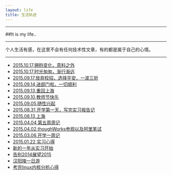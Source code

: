 ```yaml
---
layout: life
title: 生活轨迹
---
```


-----------------------------------------------

##It is my life..

---------------

个人生活有感，在这里不会有任何技术性文章，有的都是属于自己的心情。

---------------


* [2015.10.17,拥抱变化，意料之外](/life/2015/2015-10-31.html)
* [2015.10.17,时光匆匆，渐行渐远](/life/2015/2015-10-17.html)
* [2015.09.17,放弃校招，选择平安，一波三折](/life/2015/2015-09-27.html)
* [2015.09.14,进部门啦，一切顺利](/life/2015/2015-09-14.html)
* [2015.09.13,重回上海](/life/2015/2015-09-13.html)
* [2015.09.10,教师节快乐](/life/2015/2015-09-10.html)
* [2015.09.05,随性兴起](/life/2015/2015-09-05.html)
* [2015.08.31,开学第一天，写完实习报告记](/life/2015/2015-08-31.html)
* [2015.08.13,上海](/life/2015/2015-08-13.html)
* [2015.04.04,第五周周记](/life/2015/2015-04-04.html)
* [2015.04.02,thoughWorks参观以及阿里笔试](/life/2015/2015-04-02.html)
* [2015.03.06,开学一周记](/life/2015/2015-03-06.html)
* [2015.01.22,实习心得](/life/2015/2015-01-22.html)
* [新的一年从实习开始](/life/2015/2015-01-05.html)
* [告别2014展望2015](/life/2015/2015-01-03.html)
* [汉阳陵一日游](/life/2014/2014-11-10.html)
* [考完linux内核分析心得](/life/2014/2014-10-30.html)



